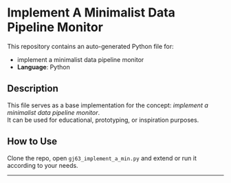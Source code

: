 # Implement A Minimalist Data Pipeline Monitor

This repository contains an auto-generated Python file for:

- implement a minimalist data pipeline monitor
- **Language**: Python

## Description

This file serves as a base implementation for the concept: *implement a minimalist data pipeline monitor*.  
It can be used for educational, prototyping, or inspiration purposes.

## How to Use

Clone the repo, open `gj63_implement_a_min.py` and extend or run it according to your needs.

---



